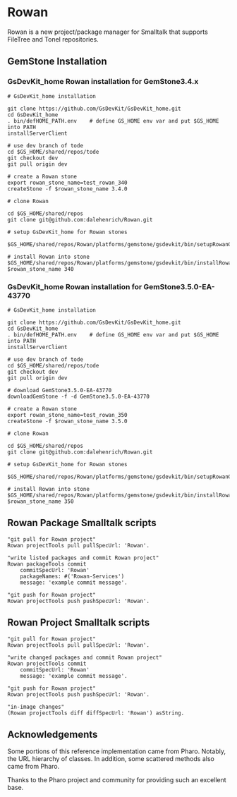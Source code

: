 # Rowan

Rowan is a new project/package manager for Smalltalk that supports FileTree and Tonel repositories.
 
## GemStone Installation

### GsDevKit_home Rowan installation for GemStone3.4.x

```
# GsDevKit_home installation

git clone https://github.com/GsDevKit/GsDevKit_home.git
cd GsDevKit_home
. bin/defHOME_PATH.env    # define GS_HOME env var and put $GS_HOME into PATH
installServerClient

# use dev branch of tode
cd $GS_HOME/shared/repos/tode
git checkout dev
git pull origin dev

# create a Rowan stone
export rowan_stone_name=test_rowan_340
createStone -f $rowan_stone_name 3.4.0

# clone Rowan

cd $GS_HOME/shared/repos
git clone git@github.com:dalehenrich/Rowan.git

# setup GsDevKit_home for Rowan stones

$GS_HOME/shared/repos/Rowan/platforms/gemstone/gsdevkit/bin/setupRowanGsDevKit

# install Rowan into stone
$GS_HOME/shared/repos/Rowan/platforms/gemstone/gsdevkit/bin/installRowan $rowan_stone_name 340

```

### GsDevKit_home Rowan installation for GemStone3.5.0-EA-43770
```
# GsDevKit_home installation

git clone https://github.com/GsDevKit/GsDevKit_home.git
cd GsDevKit_home
. bin/defHOME_PATH.env    # define GS_HOME env var and put $GS_HOME into PATH
installServerClient

# use dev branch of tode
cd $GS_HOME/shared/repos/tode
git checkout dev
git pull origin dev

# download GemStone3.5.0-EA-43770
downloadGemStone -f -d GemStone3.5.0-EA-43770

# create a Rowan stone
export rowan_stone_name=test_rowan_350
createStone -f $rowan_stone_name 3.5.0

# clone Rowan

cd $GS_HOME/shared/repos
git clone git@github.com:dalehenrich/Rowan.git

# setup GsDevKit_home for Rowan stones

$GS_HOME/shared/repos/Rowan/platforms/gemstone/gsdevkit/bin/setupRowanGsDevKit

# install Rowan into stone
$GS_HOME/shared/repos/Rowan/platforms/gemstone/gsdevkit/bin/installRowan $rowan_stone_name 350

```


## Rowan Package Smalltalk scripts
```Smalltalk
"git pull for Rowan project"
Rowan projectTools pull pullSpecUrl: 'Rowan'.

"write listed packages and commit Rowan project"
Rowan packageTools commit
	commitSpecUrl: 'Rowan'
	packageNames: #('Rowan-Services')
	message: 'example commit message'.

"git push for Rowan project"
Rowan projectTools push pushSpecUrl: 'Rowan'.

```

## Rowan Project Smalltalk scripts
```Smalltalk
"git pull for Rowan project"
Rowan projectTools pull pullSpecUrl: 'Rowan'.

"write changed packages and commit Rowan project"
Rowan projectTools commit
	commitSpecUrl: 'Rowan'
	message: 'example commit message'.

"git push for Rowan project"
Rowan projectTools push pushSpecUrl: 'Rowan'.

"in-image changes"
(Rowan projectTools diff diffSpecUrl: 'Rowan') asString.
```


## Acknowledgements

Some portions of this reference implementation came from Pharo. Notably, the URL hierarchy of classes.
In addition, some scattered methods also came from Pharo.

Thanks to the Pharo project and community for providing such an excellent base.

